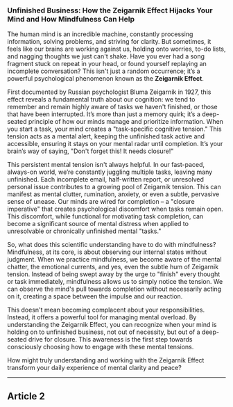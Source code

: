 ###  Unfinished Business: How the Zeigarnik Effect Hijacks Your Mind and How Mindfulness Can Help
The human mind is an incredible machine, constantly processing information, solving problems, and striving for clarity. But sometimes, it feels like our brains are working against us, holding onto worries, to-do lists, and nagging thoughts we just can't shake. Have you ever had a song fragment stuck on repeat in your head, or found yourself replaying an incomplete conversation? This isn't just a random occurrence; it’s a powerful psychological phenomenon known as the **Zeigarnik Effect**.

First documented by Russian psychologist Bluma Zeigarnik in 1927, this effect reveals a fundamental truth about our cognition: we tend to remember and remain highly aware of tasks we haven't finished, or those that have been interrupted. It’s more than just a memory quirk; it’s a deep-seated principle of how our minds manage and prioritize information. When you start a task, your mind creates a "task-specific cognitive tension." This tension acts as a mental alert, keeping the unfinished task active and accessible, ensuring it stays on your mental radar until completion. It’s your brain’s way of saying, "Don't forget this! It needs closure!"

This persistent mental tension isn't always helpful. In our fast-paced, always-on world, we’re constantly juggling multiple tasks, leaving many unfinished. Each incomplete email, half-written report, or unresolved personal issue contributes to a growing pool of Zeigarnik tension. This can manifest as mental clutter, rumination, anxiety, or even a subtle, pervasive sense of unease. Our minds are wired for completion – a "closure imperative" that creates psychological discomfort when tasks remain open. This discomfort, while functional for motivating task completion, can become a significant source of mental distress when applied to unresolvable or chronically unfinished mental "tasks."

So, what does this scientific understanding have to do with mindfulness? Mindfulness, at its core, is about observing our internal states without judgment. When we practice mindfulness, we become aware of the mental chatter, the emotional currents, and yes, even the subtle hum of Zeigarnik tension. Instead of being swept away by the urge to "finish" every thought or task immediately, mindfulness allows us to simply notice the tension. We can observe the mind's pull towards completion without necessarily acting on it, creating a space between the impulse and our reaction.

This doesn't mean becoming complacent about your responsibilities. Instead, it offers a powerful tool for managing mental overload. By understanding the Zeigarnik Effect, you can recognize when your mind is holding on to unfinished business, not out of necessity, but out of a deep-seated drive for closure. This awareness is the first step towards consciously choosing how to engage with these mental tensions.

How might truly understanding and working with the Zeigarnik Effect transform your daily experience of mental clarity and peace?

---

## Article 2